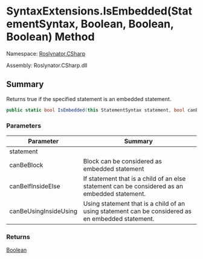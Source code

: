 # SyntaxExtensions\.IsEmbedded\(StatementSyntax, Boolean, Boolean, Boolean\) Method

Namespace: [Roslynator.CSharp](../../README.md)

Assembly: Roslynator\.CSharp\.dll

## Summary

Returns true if the specified statement is an embedded statement\.

```csharp
public static bool IsEmbedded(this StatementSyntax statement, bool canBeBlock = false, bool canBeIfInsideElse = true, bool canBeUsingInsideUsing = true)
```

### Parameters

| Parameter | Summary |
| --------- | ------- |
| statement | |
| canBeBlock | Block can be considered as embedded statement |
| canBeIfInsideElse | If statement that is a child of an else statement can be considered as an embedded statement\. |
| canBeUsingInsideUsing | Using statement that is a child of an using statement can be considered as en embedded statement\. |

### Returns

[Boolean](https://docs.microsoft.com/en-us/dotnet/api/system.boolean)




